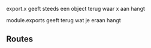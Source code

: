 export.x geeft steeds een object terug waar x aan hangt

module.exports geeft terug wat je eraan hangt



Routes
------

